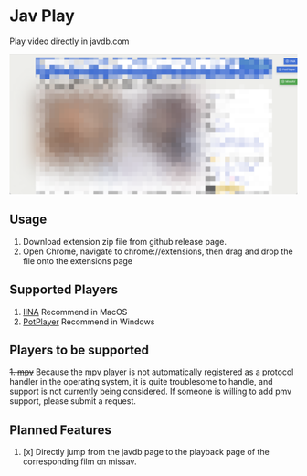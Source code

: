 # Jav Play
Play video directly in javdb.com

![Renderings](/cover.png)

## Usage
1. Download extension zip file from github release page.
2. Open Chrome, navigate to chrome://extensions, then drag and drop the file onto the extensions page

## Supported Players
1. [IINA](https://iina.io/) Recommend in MacOS
2. [PotPlayer](https://potplayer.daum.net/) Recommend in Windows

## Players to be supported
~~1. [mpv](https://mpv.io/)~~ Because the mpv player is not automatically registered as a protocol handler in the operating system, it is quite troublesome to handle, and support is not currently being considered. If someone is willing to add pmv support, please submit a request.

## Planned Features
1. [x] Directly jump from the javdb page to the playback page of the corresponding film on missav.